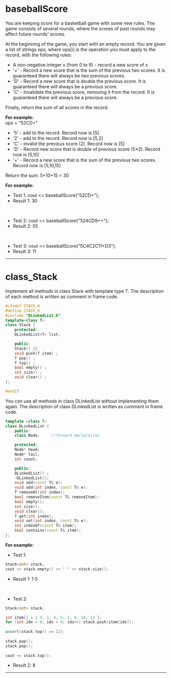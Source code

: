 # baseballScore

You are keeping score for a basketball game with some new rules. The game consists of several rounds, where the scores of past rounds may affect future rounds' scores.

At the beginning of the game, you start with an empty record. You are given a list of strings ops, where ops[i] is the operation you must apply to the record, with the following rules:
+ A non-negative integer x (from 0 to 9) - record a new score of x
+ '+' - Record a new score that is the sum of the previous two scores. It is guaranteed there will always be two previous scores.
+ 'D' - Record a new score that is double the previous score. It is guaranteed there will always be a previous score.
+ 'C' - Invalidate the previous score, removing it from the record. It is guaranteed there will always be a previous score.

Finally, return the sum of all scores in the record.

**For example:**
<br/>
ops = "52CD+"

+ '5' - add to the record. Record now is [5]
+ '2' - add to the record. Record now is [5,2]
+ 'C' - invalid the previous score (2). Record now is [5]
+ 'D' - Record new score that is double of previous score (5*2). Record now is [5,10]
+ '+' - Record a new score that is the sum of the previous two scores. Record now is [5,10,15]

Return the sum: 5+10+15 = 30

**For example:**

+ Test 1: cout << baseballScore("52CD+");
+ Result 1: 30
<br/>

+ Test 2: cout << baseballScore("524CD9++");
+ Result 2: 55
<br/>

+ Test 3: cout << baseballScore("5C4C2C11+D3");
+ Result 3: 11
---
# class_Stack

Implement all methods in class Stack with template type T. The description of each method is written as comment in frame code.
```cpp
#ifndef STACK_H
#define STACK_H
#include "DLinkedList.h"
template<class T>
class Stack {
    protected:
    DLinkedList<T> list;

    public:
    Stack() {}
    void push(T item) ;
    T pop() ;
    T top() ;
    bool empty() ;
    int size() ;
    void clear() ;
};

#endif
```
You can use all methods in class DLinkedList without implementing them again. The description of class DLinkedList is written as comment in frame code.
```cpp
template <class T>
class DLinkedList {
    public:
    class Node;     //forward declaration

    protected:
    Node* head;
    Node* tail;
    int count;

    public:
    DLinkedList() ;
    ~DLinkedList();
    void add(const T& e);
    void add(int index, const T& e);
    T removeAt(int index);
    bool removeItem(const T& removeItem);
    bool empty();
    int size();
    void clear();
    T get(int index);
    void set(int index, const T& e);
    int indexOf(const T& item);
    bool contains(const T& item);
};
```
**For example:**

+ Test 1:
```cpp
Stack<int> stack;
cout << stack.empty() << " " << stack.size();
```
+ Result 1: 1 0
<br/>

+ Test 2:
```cpp
Stack<int> stack;

int item[] = { 3, 1, 4, 5, 2, 8, 10, 12 };
for (int idx = 0; idx < 8; idx++) stack.push(item[idx]);
    
assert(stack.top() == 12);
    
stack.pop();
stack.pop();
    
cout << stack.top();
```
+ Result 2: 8
---
